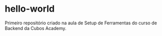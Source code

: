 # hello-world
Primeiro repositório criado na aula de Setup de Ferramentas do curso de Backend da Cubos Academy.